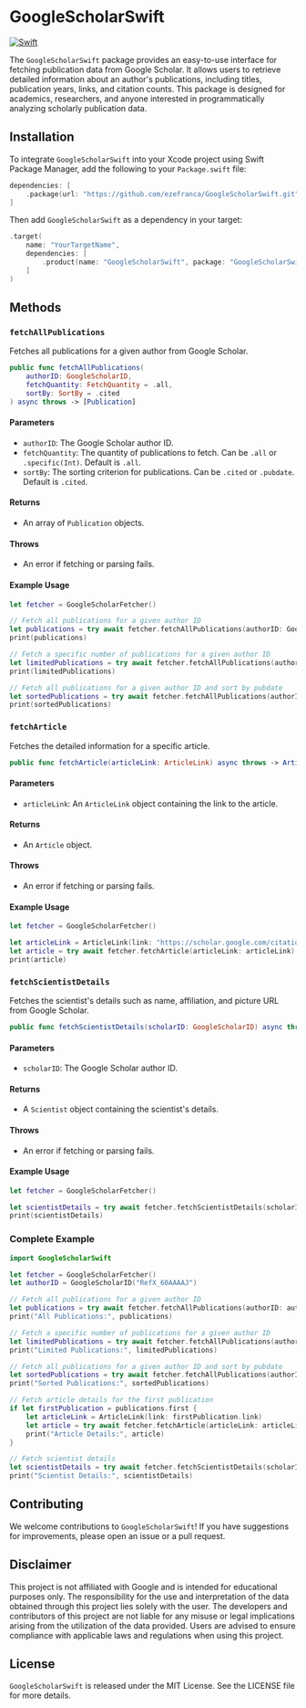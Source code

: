 # GoogleScholarSwift 

[![Swift](https://github.com/ezefranca/GoogleScholarSwift/actions/workflows/swift.yml/badge.svg)](https://github.com/ezefranca/GoogleScholarSwift/actions/workflows/swift.yml)

The `GoogleScholarSwift` package provides an easy-to-use interface for fetching publication data from Google Scholar. It allows users to retrieve detailed information about an author's publications, including titles, publication years, links, and citation counts. This package is designed for academics, researchers, and anyone interested in programmatically analyzing scholarly publication data.

## Installation

To integrate `GoogleScholarSwift` into your Xcode project using Swift Package Manager, add the following to your `Package.swift` file:

```swift
dependencies: [
    .package(url: "https://github.com/ezefranca/GoogleScholarSwift.git", from: "1.2.0")
]
```

Then add `GoogleScholarSwift` as a dependency in your target:

```swift
.target(
    name: "YourTargetName",
    dependencies: [
        .product(name: "GoogleScholarSwift", package: "GoogleScholarSwift")
    ]
)
```

## Methods

### `fetchAllPublications`

Fetches all publications for a given author from Google Scholar.

```swift
public func fetchAllPublications(
    authorID: GoogleScholarID,
    fetchQuantity: FetchQuantity = .all,
    sortBy: SortBy = .cited
) async throws -> [Publication]
```

#### Parameters

- `authorID`: The Google Scholar author ID.
- `fetchQuantity`: The quantity of publications to fetch. Can be `.all` or `.specific(Int)`. Default is `.all`.
- `sortBy`: The sorting criterion for publications. Can be `.cited` or `.pubdate`. Default is `.cited`.

#### Returns

- An array of `Publication` objects.

#### Throws

- An error if fetching or parsing fails.

#### Example Usage

```swift
let fetcher = GoogleScholarFetcher()

// Fetch all publications for a given author ID
let publications = try await fetcher.fetchAllPublications(authorID: GoogleScholarID("RefX_60AAAAJ"))
print(publications)

// Fetch a specific number of publications for a given author ID
let limitedPublications = try await fetcher.fetchAllPublications(authorID: GoogleScholarID("RefX_60AAAAJ"), fetchQuantity: .specific(10))
print(limitedPublications)

// Fetch all publications for a given author ID and sort by pubdate
let sortedPublications = try await fetcher.fetchAllPublications(authorID: GoogleScholarID("RefX_60AAAAJ"), sortBy: .pubdate)
print(sortedPublications)
```

### `fetchArticle`

Fetches the detailed information for a specific article.

```swift
public func fetchArticle(articleLink: ArticleLink) async throws -> Article
```

#### Parameters

- `articleLink`: An `ArticleLink` object containing the link to the article.

#### Returns

- An `Article` object.

#### Throws

- An error if fetching or parsing fails.

#### Example Usage

```swift
let fetcher = GoogleScholarFetcher()

let articleLink = ArticleLink(link: "https://scholar.google.com/citations?view_op=view_citation&hl=en&user=RefX_60AAAAJ&citation_for_view=RefX_60AAAAJ:9yKSN-GCB0IC")
let article = try await fetcher.fetchArticle(articleLink: articleLink)
print(article)
```

### `fetchScientistDetails`

Fetches the scientist's details such as name, affiliation, and picture URL from Google Scholar.

```swift
public func fetchScientistDetails(scholarID: GoogleScholarID) async throws -> Scientist
```

#### Parameters

- `scholarID`: The Google Scholar author ID.

#### Returns

- A `Scientist` object containing the scientist's details.

#### Throws

- An error if fetching or parsing fails.

#### Example Usage

```swift
let fetcher = GoogleScholarFetcher()

let scientistDetails = try await fetcher.fetchScientistDetails(scholarID: GoogleScholarID("6nOPl94AAAAJ"))
print(scientistDetails)
```

### Complete Example

```swift
import GoogleScholarSwift

let fetcher = GoogleScholarFetcher()
let authorID = GoogleScholarID("RefX_60AAAAJ")

// Fetch all publications for a given author ID
let publications = try await fetcher.fetchAllPublications(authorID: authorID)
print("All Publications:", publications)

// Fetch a specific number of publications for a given author ID
let limitedPublications = try await fetcher.fetchAllPublications(authorID: authorID, fetchQuantity: .specific(10))
print("Limited Publications:", limitedPublications)

// Fetch all publications for a given author ID and sort by pubdate
let sortedPublications = try await fetcher.fetchAllPublications(authorID: authorID, sortBy: .pubdate)
print("Sorted Publications:", sortedPublications)

// Fetch article details for the first publication
if let firstPublication = publications.first {
    let articleLink = ArticleLink(link: firstPublication.link)
    let article = try await fetcher.fetchArticle(articleLink: articleLink)
    print("Article Details:", article)
}

// Fetch scientist details
let scientistDetails = try await fetcher.fetchScientistDetails(scholarID: authorID)
print("Scientist Details:", scientistDetails)
```

## Contributing

We welcome contributions to `GoogleScholarSwift`! If you have suggestions for improvements, please open an issue or a pull request.

## Disclaimer

This project is not affiliated with Google and is intended for educational purposes only. The responsibility for the use and interpretation of the data obtained through this project lies solely with the user. The developers and contributors of this project are not liable for any misuse or legal implications arising from the utilization of the data provided. Users are advised to ensure compliance with applicable laws and regulations when using this project.

## License

`GoogleScholarSwift` is released under the MIT License. See the LICENSE file for more details.

